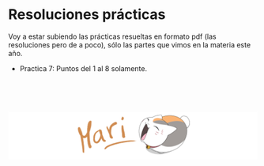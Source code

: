 # Resoluciones prácticas

Voy a estar subiendo las prácticas resueltas en formato pdf (las resoluciones pero de a poco), sólo las partes que vimos en la materia este año.

* Practica 7: Puntos del 1 al 8 solamente. 

<br>
<br>
<br>

<p><img align="center" src="https://github.com/Marimari2342/Marimari2342/blob/main/firmagith.png" alt="marigit"/></p>